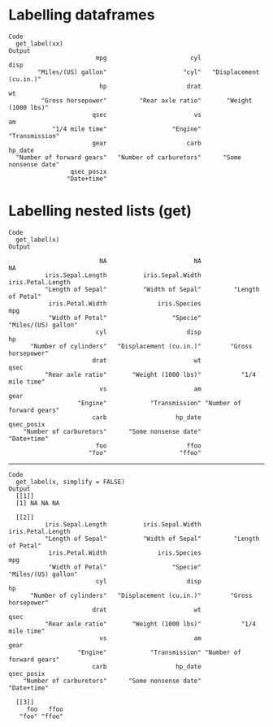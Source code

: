 # Labelling dataframes

    Code
      get_label(xx)
    Output
                            mpg                       cyl                      disp 
            "Miles/(US) gallon"                     "cyl"   "Displacement (cu.in.)" 
                             hp                      drat                        wt 
             "Gross horsepower"         "Rear axle ratio"       "Weight (1000 lbs)" 
                           qsec                        vs                        am 
                "1/4 mile time"                  "Engine"            "Transmission" 
                           gear                      carb                   hp_date 
      "Number of forward gears"   "Number of carburetors"      "Some nonsense date" 
                     qsec_posix 
                    "Date+time" 

# Labelling nested lists (get)

    Code
      get_label(x)
    Output
                                                                                    
                             NA                        NA                        NA 
              iris.Sepal.Length          iris.Sepal.Width         iris.Petal.Length 
              "Length of Sepal"          "Width of Sepal"         "Length of Petal" 
               iris.Petal.Width              iris.Species                       mpg 
               "Width of Petal"                  "Specie"       "Miles/(US) gallon" 
                            cyl                      disp                        hp 
          "Number of cylinders"   "Displacement (cu.in.)"        "Gross horsepower" 
                           drat                        wt                      qsec 
              "Rear axle ratio"       "Weight (1000 lbs)"           "1/4 mile time" 
                             vs                        am                      gear 
                       "Engine"            "Transmission" "Number of forward gears" 
                           carb                   hp_date                qsec_posix 
        "Number of carburetors"      "Some nonsense date"               "Date+time" 
                            foo                      ffoo 
                          "foo"                    "ffoo" 

---

    Code
      get_label(x, simplify = FALSE)
    Output
      [[1]]
      [1] NA NA NA
      
      [[2]]
              iris.Sepal.Length          iris.Sepal.Width         iris.Petal.Length 
              "Length of Sepal"          "Width of Sepal"         "Length of Petal" 
               iris.Petal.Width              iris.Species                       mpg 
               "Width of Petal"                  "Specie"       "Miles/(US) gallon" 
                            cyl                      disp                        hp 
          "Number of cylinders"   "Displacement (cu.in.)"        "Gross horsepower" 
                           drat                        wt                      qsec 
              "Rear axle ratio"       "Weight (1000 lbs)"           "1/4 mile time" 
                             vs                        am                      gear 
                       "Engine"            "Transmission" "Number of forward gears" 
                           carb                   hp_date                qsec_posix 
        "Number of carburetors"      "Some nonsense date"               "Date+time" 
      
      [[3]]
         foo   ffoo 
       "foo" "ffoo" 
      

